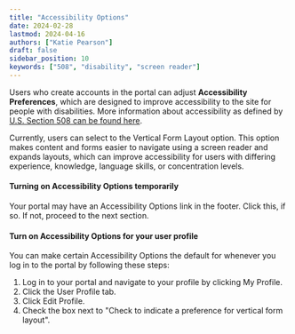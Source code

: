 ```yaml
---
title: "Accessibility Options"
date: 2024-02-28
lastmod: 2024-04-16
authors: ["Katie Pearson"]
draft: false
sidebar_position: 10
keywords: ["508", "disability", "screen reader"]
---
```


Users who create accounts in the portal can adjust **Accessibility Preferences**, which are designed to improve accessibility to the site for people with disabilities. More information about accessibility as defined by [U.S. Section 508 can be found here](https://www.section508.gov/).

Currently, users can select to the Vertical Form Layout option. This option makes content and forms easier to navigate using a screen reader and expands layouts, which can improve accessibility for users with differing experience, knowledge, language skills, or concentration levels.

#### Turning on Accessibility Options temporarily

Your portal may have an Accessibility Options link in the footer. Click this, if so. If not, proceed to the next section.

#### Turn on Accessibility Options for your user profile

You can make certain Accessibility Options the default for whenever you log in to the portal by following these steps:

1. Log in to your portal and navigate to your profile by clicking My Profile.
2. Click the User Profile tab.
3. Click Edit Profile.
4. Check the box next to "Check to indicate a preference for vertical form layout".

<!-- ![How to turn on Accessibility Options](/img/accessibilityoptionprofile.png) -->

